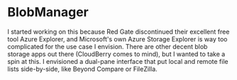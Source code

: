 # BlobManager

I started working on this because Red Gate discontinued their excellent free tool Azure Explorer, and Microsoft's own Azure Storage Explorer is way too complicated for the use case I envision. There are other decent blob storage apps out there (CloudBerry comes to mind), but I wanted to take a spin at this. I envisioned a dual-pane interface that put local and remote file lists side-by-side, like Beyond Compare or FileZilla.
